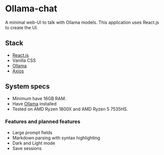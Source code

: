 # Ollama-chat
A minimal web-UI to talk with Ollama models. This application uses React.js to create the UI.

## Stack

- [React.js](https://react.dev)
- Vanilla CSS
- [Ollama](https://ollama.com)
- [Axios](https://axios-http.com/)

## System specs

- Minimum have 16GB RAM.
- Have [Ollama](https://ollama.com/download) installed
- Tested on AMD Ryzen 1800X and AMD Ryzen 5 7535HS.

###  Features and planned features

- Large prompt fields
- Markdown parsing with syntax highlighting
- Dark and Light mode
- Save sessions

